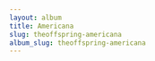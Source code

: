 ```yaml
---
layout: album
title: Americana
slug: theoffspring-americana
album_slug: theoffspring-americana
---
```

